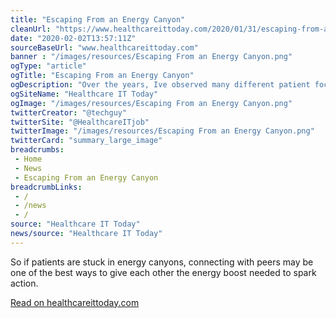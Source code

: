 ```yaml
--- 
title: "Escaping From an Energy Canyon"
cleanUrl: "https://www.healthcareittoday.com/2020/01/31/escaping-from-an-energy-canyon/"
date: "2020-02-02T13:57:11Z"
sourceBaseUrl: "www.healthcareittoday.com"
banner : "/images/resources/Escaping From an Energy Canyon.png"
ogType: "article"
ogTitle: "Escaping From an Energy Canyon"
ogDescription: "Over the years, Ive observed many different patient focus groups on everything from backpain to breast or prostate cancer, or kidney disease. Theyre always interesting, sometimes riveting. Given "
ogSiteName: "Healthcare IT Today"
ogImage: "/images/resources/Escaping From an Energy Canyon.png"
twitterCreator: "@techguy"
twitterSite: "@HealthcareITjob"
twitterImage: "/images/resources/Escaping From an Energy Canyon.png"
twitterCard: "summary_large_image"
breadcrumbs:
 - Home
 - News
 - Escaping From an Energy Canyon
breadcrumbLinks:
 - / 
 - /news
 - / 
source: "Healthcare IT Today"
news/source: "Healthcare IT Today"
---
```

So if patients are stuck in energy canyons, connecting with peers may be one of the best ways to give each other the energy boost needed to spark action.  
  
[Read on healthcareittoday.com](https://www.healthcareittoday.com/2020/01/31/escaping-from-an-energy-canyon/)
